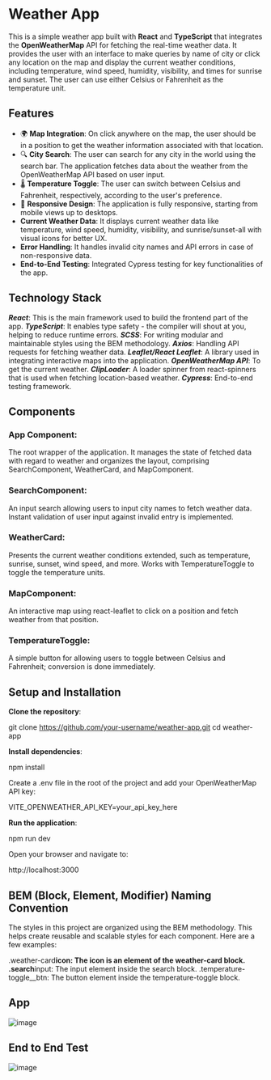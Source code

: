 # Weather App

This is a simple weather app built with **React** and **TypeScript** that integrates the **OpenWeatherMap** API for fetching the real-time weather data. It provides the user with an interface to make queries by name of city or click any location on the map and display the current weather conditions, including temperature, wind speed, humidity, visibility, and times for sunrise and sunset. The user can use either Celsius or Fahrenheit as the temperature unit.

## Features

- 🌍 **Map Integration**: On click anywhere on the map, the user should be in a position to get the weather information associated with that location.
- 🔍 **City Search**: The user can search for any city in the world using the search bar. The application fetches data about the weather from the OpenWeatherMap API based on user input.
- 🌡️ **Temperature Toggle**: The user can switch between Celsius and Fahrenheit, respectively, according to the user's preference.
- 🎨 **Responsive Design**: The application is fully responsive, starting from mobile views up to desktops.
- **Current Weather Data**: It displays current weather data like temperature, wind speed, humidity, visibility, and sunrise/sunset-all with visual icons for better UX.
- **Error Handling**: It handles invalid city names and API errors in case of non-responsive data.
- **End-to-End Testing**: Integrated Cypress testing for key functionalities of the app.

## Technology Stack

**_React_**: This is the main framework used to build the frontend part of the app.
**_TypeScript_**: It enables type safety - the compiler will shout at you, helping to reduce runtime errors.
**_SCSS_**: For writing modular and maintainable styles using the BEM methodology.
**_Axios_**: Handling API requests for fetching weather data.
**_Leaflet/React Leaflet_**: A library used in integrating interactive maps into the application.
**_OpenWeatherMap API_**: To get the current weather.
**_ClipLoader_**: A loader spinner from react-spinners that is used when fetching location-based weather.
**_Cypress_**: End-to-end testing framework.

## Components

### App Component:

The root wrapper of the application. It manages the state of fetched data with regard to weather and organizes the layout, comprising SearchComponent, WeatherCard, and MapComponent.

### SearchComponent:

An input search allowing users to input city names to fetch weather data. Instant validation of user input against invalid entry is implemented.

### WeatherCard:

Presents the current weather conditions extended, such as temperature, sunrise, sunset, wind speed, and more. Works with TemperatureToggle to toggle the temperature units.

### MapComponent:

An interactive map using react-leaflet to click on a position and fetch weather from that position.

### TemperatureToggle:

A simple button for allowing users to toggle between Celsius and Fahrenheit; conversion is done immediately.

## Setup and Installation

**Clone the repository**:

git clone https://github.com/your-username/weather-app.git
cd weather-app

**Install dependencies**:

npm install

Create a .env file in the root of the project and add your OpenWeatherMap API key:

VITE_OPENWEATHER_API_KEY=your_api_key_here

**Run the application**:

npm run dev

Open your browser and navigate to:

http://localhost:3000

## BEM (Block, Element, Modifier) Naming Convention

The styles in this project are organized using the BEM methodology. This helps create reusable and scalable styles for each component. Here are a few examples:

.weather-card**icon: The icon is an element of the weather-card block.
.search**input: The input element inside the search block.
.temperature-toggle\_\_btn: The button element inside the temperature-toggle block.

## App 
![image](https://github.com/user-attachments/assets/4460824a-beab-448c-b2ee-6098173d25d5)

##  End to End Test 

![image](https://github.com/user-attachments/assets/272bbb44-7286-4845-91a9-4e1b35ec7e67)



